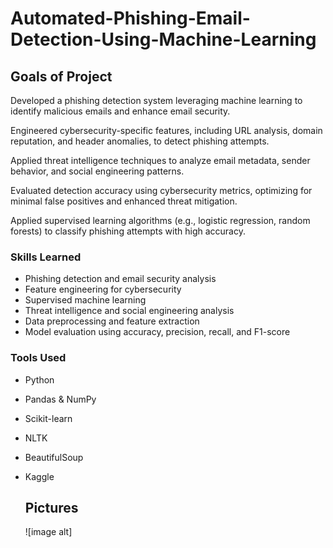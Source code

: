 # Automated-Phishing-Email-Detection-Using-Machine-Learning

## Goals of Project

Developed a phishing detection system leveraging machine learning to identify malicious emails and enhance email security.

Engineered cybersecurity-specific features, including URL analysis, domain reputation, and header anomalies, to detect phishing attempts.

Applied threat intelligence techniques to analyze email metadata, sender behavior, and social engineering patterns.

Evaluated detection accuracy using cybersecurity metrics, optimizing for minimal false positives and enhanced threat mitigation.

Applied supervised learning algorithms (e.g., logistic regression, random forests) to classify phishing attempts with high accuracy.

### Skills Learned

- Phishing detection and email security analysis
- Feature engineering for cybersecurity 
- Supervised machine learning 
- Threat intelligence and social engineering analysis
- Data preprocessing and feature extraction 
- Model evaluation using accuracy, precision, recall, and F1-score

### Tools Used

- Python
- Pandas & NumPy 
- Scikit-learn
- NLTK 
- BeautifulSoup
- Kaggle

  ## Pictures
  ![image alt]
  
